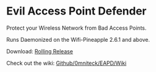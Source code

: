 # Evil Access Point Defender
Protect your Wireless Network from Bad Access Points.

Runs Daemonized on the Wifi-Pineapple 2.6.1 and above.

Download: <a target="_blank" href="https://github.com/0mniteck/EAPD/releases/tag/Rolling">Rolling Release</a>

Check out the wiki: <a target="_blank" href="https://github.com/0mniteck/EAPD/wiki/Wiki">Github/0mniteck/EAPD/Wiki</a>
